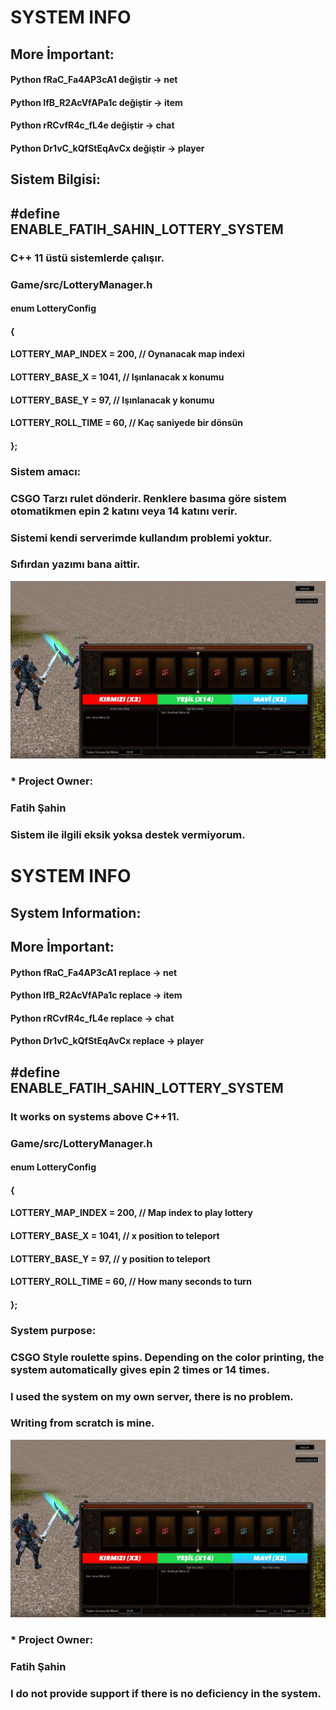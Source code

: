 # SYSTEM INFO

## More İmportant:

#### Python fRaC_Fa4AP3cA1 değiştir -> net
#### Python IfB_R2AcVfAPa1c değiştir -> item
#### Python rRCvfR4c_fL4e değiştir -> chat
#### Python Dr1vC_kQfStEqAvCx değiştir -> player

## Sistem Bilgisi:

## #define ENABLE_FATIH_SAHIN_LOTTERY_SYSTEM

### C++ 11 üstü sistemlerde çalışır.

### Game/src/LotteryManager.h

####    enum LotteryConfig
####        {
####            LOTTERY_MAP_INDEX	= 200, // Oynanacak map indexi
####            LOTTERY_BASE_X	= 1041, // Işınlanacak x konumu
####            LOTTERY_BASE_Y	= 97, // Işınlanacak y konumu
####            LOTTERY_ROLL_TIME	= 60, // Kaç saniyede bir dönsün
####        };

### Sistem amacı: 
### CSGO Tarzı rulet dönderir. Renklere basıma göre sistem otomatikmen epin 2 katını veya 14 katını verir.
### Sistemi kendi serverimde kullandım problemi yoktur.
### Sıfırdan yazımı bana aittir.

<div align="center">
    <img src="/image/metin2life-kumarbaz-modu.jpg"></img> 
</div>

### * Project Owner:
###   Fatih Şahin
###   Sistem ile ilgili eksik yoksa destek vermiyorum.

# SYSTEM INFO

## System Information:

## More İmportant:

#### Python fRaC_Fa4AP3cA1 replace -> net
#### Python IfB_R2AcVfAPa1c replace -> item
#### Python rRCvfR4c_fL4e replace -> chat
#### Python Dr1vC_kQfStEqAvCx replace -> player

## #define ENABLE_FATIH_SAHIN_LOTTERY_SYSTEM

### It works on systems above C++11.

### Game/src/LotteryManager.h

####    enum LotteryConfig
####        {
####            LOTTERY_MAP_INDEX	= 200, // Map index to play lottery
####            LOTTERY_BASE_X	= 1041, // x position to teleport
####            LOTTERY_BASE_Y	= 97, // y position to teleport
####            LOTTERY_ROLL_TIME	= 60, // How many seconds to turn
####        };

### System purpose:
### CSGO Style roulette spins. Depending on the color printing, the system automatically gives epin 2 times or 14 times.
### I used the system on my own server, there is no problem.
### Writing from scratch is mine.

<div align="center">
    <img src="/image/metin2life-kumarbaz-modu.jpg"></img> 
</div>

### * Project Owner:
###   Fatih Şahin
###   I do not provide support if there is no deficiency in the system.

